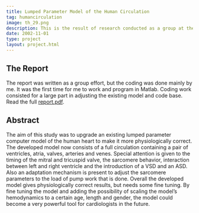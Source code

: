 ```yaml
---
title: Lumped Parameter Model of the Human Circulation
tag: humancirculation
image: th_29.png
description: This is the result of research conducted as a group at the Acedemic Hospital Maastricht during my study of Applied Physics. The aim of this study was to upgrade an existing lumped parameter computer model of the human heart to make it more physiologically correct. By fine tuning the model the model could become a very powerful tool for cardiologists in the future.
date: 2002-11-01
type: project
layout: project.html
---
```


## The Report
The report was written as a group effort, but the coding was done mainly by me. It was the first time for me to work and program in Matlab. Coding work consisted for a large part in adjusting the existing model and code base. Read the full [report.pdf](https://www.dropbox.com/s/ffu8w9awva1g06n/MDP_report.pdf?dl=0).

## Abstract
The aim of this study was to upgrade an existing lumped parameter computer model of the human heart to make it more physiologically correct. The developed model now consists of a full circulation containing a pair of ventricles, atria, valves, arteries and venes. Special attention is given to the timing of the mitral and tricuspid valve, the sarcomere behavior, interaction between left and right ventricle and the introduction of a VSD and an ASD. Also an adaptation mechanism is present to adjust the sarcomere parameters to the load of pump work that is done. Overall the developed model gives physiologically correct results, but needs some fine tuning. By fine tuning the model and adding the possibility of scaling the model’s hemodynamics to a certain age, length and gender, the model could become a very powerful tool for cardiologists in the future.
